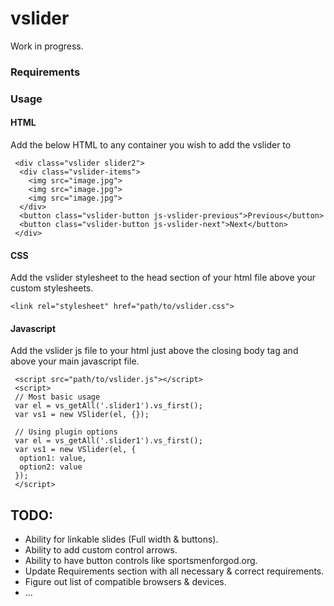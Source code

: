 # vslider

Work in progress.

### Requirements

### Usage

#### HTML

Add the below HTML to any container you wish to add the vslider to

	 <div class="vslider slider2">
	  <div class="vslider-items">
	    <img src="image.jpg">
	    <img src="image.jpg">
	    <img src="image.jpg">
	  </div>
	  <button class="vslider-button js-vslider-previous">Previous</button>
	  <button class="vslider-button js-vslider-next">Next</button>
	 </div>


#### CSS


Add the vslider stylesheet to the head section of your html file above your custom stylesheets.

	<link rel="stylesheet" href="path/to/vslider.css">


#### Javascript

Add the vslider js file to your html just above the closing body tag
and above your main javascript file.

	 <script src="path/to/vslider.js"></script>
	 <script>
	 // Most basic usage
	 var el = vs_getAll('.slider1').vs_first();
	 var vs1 = new VSlider(el, {});

	 // Using plugin options
	 var el = vs_getAll('.slider1').vs_first();
	 var vs1 = new VSlider(el, {
	  option1: value,
	  option2: value
	 });
	 </script>


## TODO:
* Ability for linkable slides (Full width & buttons).
* Ability to add custom control arrows.
* Ability to have button controls like sportsmenforgod.org.
* Update Requirements section with all necessary & correct requirements.
* Figure out list of compatible browsers & devices.
* ...
